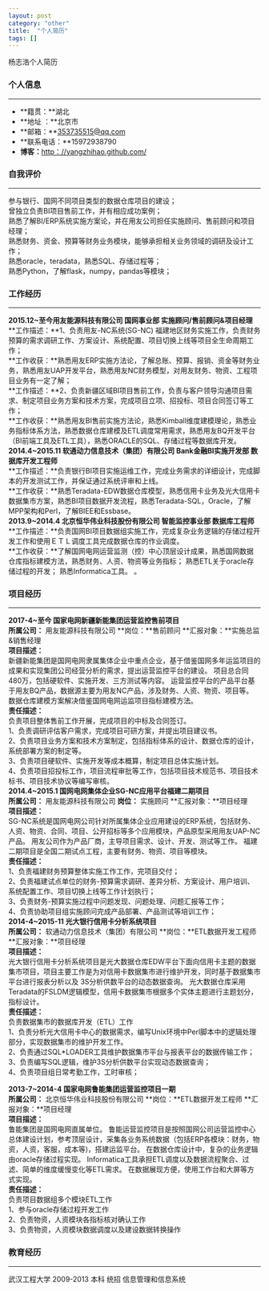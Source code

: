 ```yaml
---
layout: post
category: "other"
title:  "个人简历"
tags: []
---
```


杨志浩个人简历  

<!-- more -->

### 个人信息  
---
- **籍贯：**湖北  
- **地址 ：**北京市      
- **邮箱：**353735515@qq.com  
- **联系电话：**15972938790 
- **博客：**[http：//yangzhihao.github.com/](http:www.yangzhihao.github.com)


### 自我评价  
---
参与银行、国网不同项目类型的数据仓库项目的建设；    
曾独立负责BI项目售前工作，并有相应成功案例；    
熟悉了解BI/ERP系统实施方案论，并在用友公司担任实施顾问、售前顾问和项目经理；    
熟悉财务、资金、预算等财务业务模块，能够承担相关业务领域的调研及设计工作；    
熟悉oracle，teradata，熟悉SQL、存储过程等；    
熟悉Python，了解flask，numpy，pandas等模块；    
### 工作经历 
---
**2015.12~至今用友能源科技有限公司 国网事业部 实施顾问/售前顾问&项目经理**  
**工作描述：**1、负责用友-NC系统(SG-NC) 福建地区财务实施工作，负责财务预算的需求调研工作、方案设计、系统配置、项目切换上线等项目全生命周期工作；  
**工作收获：**熟悉用友ERP实施方法论，了解总账、预算、报销、资金等财务业务，熟悉用友UAP开发平台，熟悉用友NC财务模型，对用友财务、物资、工程项目业务有一定了解；  
**工作描述：**2、负责新疆区域BI项目售前工作，负责与客户领导沟通项目需求、制定项目业务方案和技术方案，完成项目立项、招投标、项目合同签订等工作；  
**工作收获：**熟悉用友BI售前实施方法论，熟悉Kimball维度建模理论，熟悉业务指标体系方法，熟悉数据仓库建模及ETL调度常用需求，熟悉用友BQ开发平台（BI前端工具及ETL工具），熟悉ORACLE的SQL、存储过程等数据库开发。    
**2014.4~2015.11  软通动力信息技术（集团）有限公司  Bank金融BI实施开发部  数据库开发工程师**  
**工作描述：**负责银行BI项目实施运维工作，完成业务需求的详细设计，完成脚本的开发测试工作，并保证通过系统评审和上线。  
**工作收获：**熟悉Teradata-EDW数据仓库模型，熟悉信用卡业务及光大信用卡数据集市方案，熟悉BI项目数据开发流程，熟悉Teradata-SQL，Oracle，了解MPP架构和Perl，了解BIEE和Essbase。    
**2013.9~2014.4   北京恒华伟业科技股份有限公司     智能监控事业部         数据库工程师**  
**工作描述：**负责国网BI项目数据组实施工作，完成复杂业务逻辑的存储过程开发工作和使用ＥＴＬ调度工具完成数据仓库的作业调度。  
**工作收获：**了解国网电网运营监测（控）中心顶层设计成果，熟悉国网数据仓库指标建模方法，熟悉财务、人资、物资等业务指标；  熟悉ETL关于oracle存储过程的开发；  熟悉Informatica工具。  。  
### 项目经历                                                                                                  
---                            
**2017-4~至今 国家电网新疆新能集团运营监控售前项目**   
**所属公司：**	用友能源科技有限公司   **岗位：**售前顾问  **汇报对象：**实施总监&销售经理  
**项目描述：**	
新疆新能集团是国网电网隶属集体企业中重点企业，基于借鉴国网多年运监项目的成果和实现集团公司经营分析的需求，提出运营监控平台的建设。  项目总合同480万，包括硬软件、实施开发、三方测试等内容。  运营监控平台的产品平台基于用友BQ产品，数据源主要为用友NC产品，涉及财务、人资、物资、项目等。  数据仓库建模方案解决借鉴国网电网运监项目指标建模方法。  
**责任描述：**	
负责项目整体售前工作开展，完成项目的中标及合同签订。  
1、负责调研评估客户需求，完成项目可研方案，并提出项目建议书。  
2、负责项目业务方案和技术方案制定，包括指标体系的设计、数据仓库的设计，系统部署方案的制定等。  
3、负责项目硬软件、实施开发等成本概算，制定项目总体实施计划。  
4、负责项目招投标工作，项目流程审批等工作，包括项目技术规范书、项目技术标书、项目技术协议等编写审核。  
**2014.4~2015.1    国网电网集体企业SG-NC应用平台福建二期项目**                           
**所属公司：**	用友能源科技有限公司  **岗位：** 实施顾问  **汇报对象：**项目经理  
**项目描述：**	
SG-NC系统是国网电网公司针对所属集体企业应用建设的ERP系统，包括财务、人资、物资、合同、项目、公开招标等多个应用模块，产品原型采用用友UAP-NC产品。  用友公司作为产品厂商，主导项目需求、设计、开发、测试等工作。  福建二期项目是全国二期试点工程，主要有财务、物资、项目等模块。    
**责任描述：**  
1、负责福建财务预算整体实施工作工作，完项目交付；  
2、负责福建试点单位的财务-预算需求调研、差异分析、方案设计、用户培训、系统配置工作、项目切换上线等工作计划执行；  
3、负责财务-预算实施过程中问题发现、问题处理、问题汇报等工作；  
4、负责协助项目组实施顾问完成产品部署、产品测试等培训工作；  
**2014-4~2015-11       光大银行信用卡分析系统项目**                         
**所属公司：**	软通动力信息技术（集团）有限公司   **岗位：**ETL数据开发工程师  **汇报对象：**项目经理   
**项目描述：**   
光大银行信用卡分析系统项目是光大数据仓库EDW平台下面向信用卡主题的数据集市项目，项目主要工作是为对信用卡数据集市进行维护开发，同时基于数据集市平台进行报表分析以及 3S分析供数平台的动态数据查询。  光大数据仓库采用Teradata的FSLDM逻辑模型，信用卡数据集市根据多个实体主题进行主题划分，指标设计。  
**责任描述：**	 
负责数据集市的数据库开发（ETL）工作  
1、负责分析光大信用卡中心的数据需求，编写Unix环境中Perl脚本中的逻辑处理部分，实现数据集市的维护开发工作。  
2、负责通过SQL\*LOADER工具维护数据集市平台与报表平台的数据传输工作；  
3、负责编写SQL逻辑，维护3S分析供数平台实现动态数据查询；  
4、负责项目组日常考勤工作，工时审核；  

**2013-7~2014-4         国家电网鲁能集团运营监控项目一期**   
**所属公司：**	北京恒华伟业科技股份有限公司   **岗位：**ETL数据开发工程师  **汇报对象：**项目经理  
**项目描述：**    	
鲁能集团是国网电网直属单位。  鲁能运营监控项目是按照国网公司运营监控中心总体建设计划，参考顶层设计，采集各业务系统数据（包括ERP各模块：财务，物资，人资，客服，成本等)，搭建运监平台。  在数据仓库设计中，复杂的业务逻辑由oracle存储过程实现。  Informatica工具承担ETL调度以及数据流程聚合、过滤、简单的维度缓慢变化等ETL需求。  在数据展现方便，使用工作台和大屏等方式实现。  
**责任描述：**    	
负责项目数据组多个模块ETL工作  
1、参与oracle存储过程开发工作  
2、负责物资，人资模块各指标核对确认工作  
3、负责物资，人资模块数据调度以及建设数据转换操作   
### 教育经历
---
武汉工程大学 2009-2013 本科 统招  信息管理和信息系统


          
